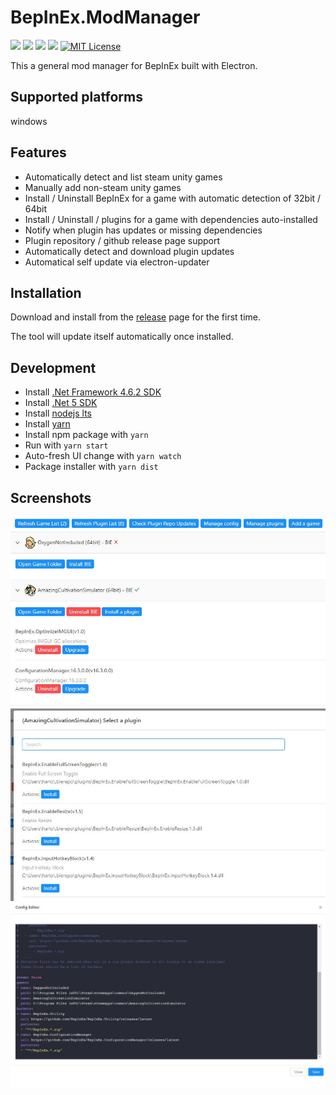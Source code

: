 # BepInEx.ModManager
[![](https://img.shields.io/github/downloads/hanabi1224/BepInEx.ModManager/total.svg)](https://github.com/hanabi1224/BepInEx.ModManager/releases)
[![](https://img.shields.io/github/downloads/hanabi1224/BepInEx.ModManager/latest/total.svg)](https://github.com/hanabi1224/BepInEx.ModManager/releases/latest)
[![](https://img.shields.io/github/v/release/hanabi1224/BepInEx.ModManager)](https://github.com/hanabi1224/BepInEx.ModManager/releases/latest)
[![](https://github.com/hanabi1224/BepInEx.ModManager/actions/workflows/main.yml/badge.svg)](https://github.com/hanabi1224/BepInEx.ModManager/actions/workflows/main.yml)
[![MIT License](https://img.shields.io/github/license/hanabi1224/BepInEx.ModManager.svg)](https://github.com/hanabi1224/BepInEx.ModManager/blob/main/LICENSE)

This a general mod manager for BepInEx built with Electron.

## Supported platforms

windows

## Features

- Automatically detect and list steam unity games
- Manually add non-steam unity games
- Install / Uninstall BepInEx for a game with automatic detection of 32bit / 64bit
- Install / Uninstall / plugins for a game with dependencies auto-installed
- Notify when plugin has updates or missing dependencies
- Plugin repository / github release page support
- Automatically detect and download plugin updates
- Automatical self update via electron-updater

## Installation

Download and install from the [release](https://github.com/hanabi1224/BepInEx.ModManager/releases/latest) page for the first time.

The tool will update itself automatically once installed.

## Development

- Install [.Net Framework 4.6.2 SDK](https://dotnet.microsoft.com/download/dotnet-framework/thank-you/net462-developer-pack-offline-installer)
- Install [.Net 5 SDK](https://dotnet.microsoft.com/download/dotnet/5.0)
- Install [nodejs lts](https://nodejs.org/en/)
- Install [yarn](https://classic.yarnpkg.com/en/docs/install#windows-stable)
- Install npm package with ```yarn```
- Run with ```yarn start```
- Auto-fresh UI change with ```yarn watch```
- Package installer with ```yarn dist```

## Screenshots

![ss1](doc/screenshots/ss1.jpg)
![ss2](doc/screenshots/ss2.jpg)
![ss3](doc/screenshots/ss3.jpg)
